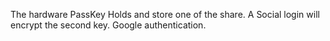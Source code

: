 The hardware PassKey Holds and store one of the share.
A Social login will encrypt the second key. 
Google authentication.